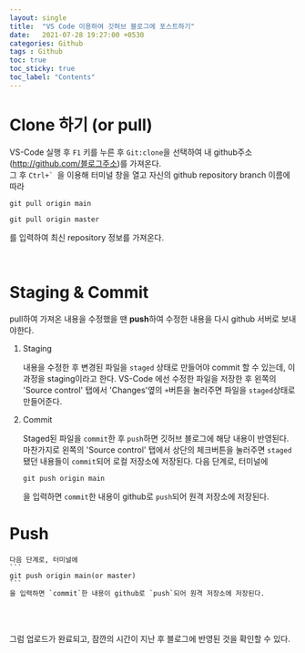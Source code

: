 ```yaml
---
layout: single
title:  "VS Code 이용하여 깃허브 블로그에 포스트하기"
date:   2021-07-28 19:27:00 +0530
categories: Github
tags : Github
toc: true
toc_sticky: true
toc_label: "Contents"
---
```


# Clone 하기 (or pull)
VS-Code 실행 후 `F1` 키를 누른 후 `Git:clone`을 선택하여 내 github주소(http://github.com/블로그주소)를 가져온다.<br>
그 후 ``Ctrl+` ``을 이용해 터미널 창을 열고 자신의 github repository branch 이름에 따라 
```
git pull origin main
```
```
git pull origin master
```
를 입력하여 최신 repository 정보를 가져온다.

<br>

# Staging & Commit
pull하여 가져온 내용을 수정했을 땐 **push**하여 수정한 내용을 다시 github 서버로 보내야한다.

1. Staging
    
    내용을 수정한 후 변경된 파일을 `staged` 상태로 만들어야 commit 할 수 있는데, 이 과정을 staging이라고 한다. VS-Code 에선 수정한 파일을 저장한 후 왼쪽의 'Source control' 탭에서 'Changes'옆의 `+`버튼을 눌러주면 파일을 `staged`상태로 만들어준다.

2. Commit

    Staged된 파일을 `commit`한 후 `push`하면 깃허브 블로그에 해당 내용이 반영된다. 마찬가지로 왼쪽의 'Source control' 탭에서 상단의 체크버튼을 눌러주면 `staged`됐던 내용들이 `commit`되어 로컬 저장소에 저장된다. 다음 단계로, 터미널에
    ```
    git push origin main
    ```
    을 입력하면 `commit`한 내용이 github로 `push`되어 원격 저장소에 저장된다.

# Push

    다음 단계로, 터미널에
    ```
    git push origin main(or master)
    ```
    을 입력하면 `commit`한 내용이 github로 `push`되어 원격 저장소에 저장된다.
    
<br><br>

그럼 업로드가 완료되고, 잠깐의 시간이 지난 후 블로그에 반영된 것을 확인할 수 있다.
